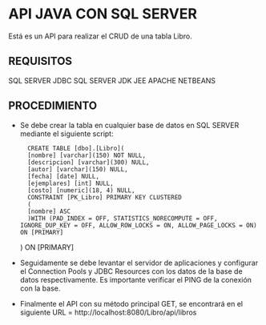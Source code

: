 # API JAVA CON SQL SERVER
Está es un API para realizar el CRUD de una tabla Libro.
## REQUISITOS
SQL SERVER
JDBC SQL SERVER
JDK
JEE
APACHE NETBEANS

## PROCEDIMIENTO
* Se debe crear la tabla en cualquier base de datos en SQL SERVER mediante el siguiente script: 
    	
        CREATE TABLE [dbo].[Libro](
    	[nombre] [varchar](150) NOT NULL,
    	[descripcion] [varchar](300) NULL,
    	[autor] [varchar](150) NULL,
    	[fecha] [date] NULL,
    	[ejemplares] [int] NULL,
    	[costo] [numeric](18, 4) NULL,
     	CONSTRAINT [PK_Libro] PRIMARY KEY CLUSTERED 
    	(
    	[nombre] ASC
    	)WITH (PAD_INDEX = OFF, STATISTICS_NORECOMPUTE = OFF, IGNORE_DUP_KEY = OFF, ALLOW_ROW_LOCKS = ON, ALLOW_PAGE_LOCKS = ON) ON [PRIMARY]
    ) ON [PRIMARY]

* Seguidamente se debe levantar el servidor de aplicaciones y configurar el Connection Pools y JDBC Resources con los datos de la base de datos respectivamente. Es importante verificar el PING de la conexión con la base.

* Finalmente el API con su método principal GET, se encontrará en el siguiente URL = http://localhost:8080/Libro/api/libros
